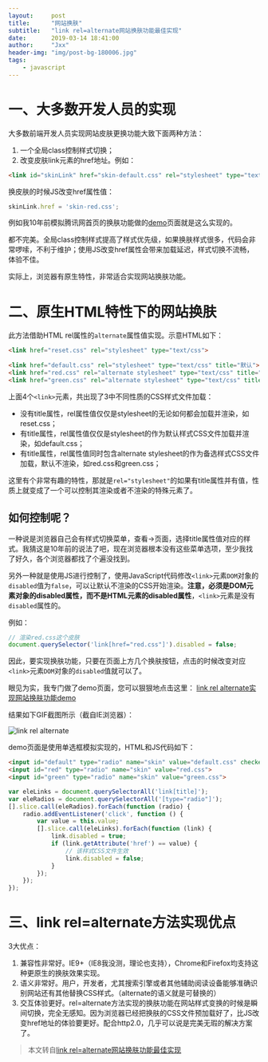 ```yaml
---
layout:     post
title:      "网站换肤"
subtitle:   "link rel=alternate网站换肤功能最佳实现"
date:       2019-03-14 18:41:00
author:     "Jxx"
header-img: "img/post-bg-180006.jpg"
tags:
    - javascript
---
```


# 一、大多数开发人员的实现
大多数前端开发人员实现网站皮肤更换功能大致下面两种方法：

1. 一个全局class控制样式切换；
2. 改变皮肤link元素的href地址。例如：

```html
<link id="skinLink" href="skin-default.css" rel="stylesheet" type="text/css">
```

换皮肤的时候JS改变href属性值：

```javascript
skinLink.href = 'skin-red.css';
```

例如我10年前模拟腾讯网首页的换肤功能做的[demo](https://www.zhangxinxu.com/study/200912/qq-home-page-skin-jquery.html)页面就是这么实现的。

都不完美。全局class控制样式提高了样式优先级，如果换肤样式很多，代码会非常啰嗦，不利于维护；使用JS改变href属性会带来加载延迟，样式切换不流畅，体验不佳。

实际上，浏览器有原生特性，非常适合实现网站换肤功能。

# 二、原生HTML特性下的网站换肤
此方法借助HTML rel属性的`alternate`属性值实现。示意HTML如下：

```html
<link href="reset.css" rel="stylesheet" type="text/css">
                
<link href="default.css" rel="stylesheet" type="text/css" title="默认">
<link href="red.css" rel="alternate stylesheet" type="text/css" title="红色">
<link href="green.css" rel="alternate stylesheet" type="text/css" title="绿色">
```

上面4个`<link>`元素，共出现了3中不同性质的CSS样式文件加载：

- 没有title属性，rel属性值仅仅是stylesheet的<link>无论如何都会加载并渲染，如reset.css；
- 有title属性，rel属性值仅仅是stylesheet的<link>作为默认样式CSS文件加载并渲染，如default.css；
- 有title属性，rel属性值同时包含alternate stylesheet的<link>作为备选样式CSS文件加载，默认不渲染，如red.css和green.css；

这里有个非常有趣的特性，那就是`rel="stylesheet"`的<link>如果有title属性并有值，性质上就变成了一个可以控制其渲染或者不渲染的特殊元素了。

## 如何控制呢？

一种说是浏览器自己会有样式切换菜单，查看→页面，选择title属性值对应的样式。我猜这是10年前的说法了吧，现在浏览器根本没有这些菜单选项，至少我找了好久，各个浏览器都找了个遍没找到。

另外一种就是使用JS进行控制了，使用JavaScript代码修改`<link>`元素`DOM`对象的`disabled`值为`false`，可以让默认不渲染的CSS开始渲染。**注意，必须是DOM元素对象的disabled属性，而不是HTML元素的disabled属性**，`<link>`元素是没有`disabled`属性的。

例如：

```javascript
// 渲染red.css这个皮肤
document.querySelector('link[href="red.css"]').disabled = false;
```

因此，要实现换肤功能，只要在页面上方几个换肤按钮，点击的时候改变对应`<link>`元素`DOM`对象的`disabled`值就可以了。

眼见为实，我专门做了demo页面，您可以狠狠地点击这里： [link rel alternate实现网站换肤功能demo](https://www.zhangxinxu.com/study/201902/rel-alternate-switch-skin-demo.php)

结果如下GIF截图所示（截自IE浏览器）：

![link rel alternate](https://onepiece1991.github.io/img/in-post/post-js-version/alternate-skin.png)

demo页面是使用单选框模拟实现的，HTML和JS代码如下：

```html
<input id="default" type="radio" name="skin" value="default.css" checked>
<input id="red" type="radio" name="skin" value="red.css">
<input id="green" type="radio" name="skin" value="green.css">
```

```javascript
var eleLinks = document.querySelectorAll('link[title]');
var eleRadios = document.querySelectorAll('[type="radio"]');
[].slice.call(eleRadios).forEach(function (radio) {
    radio.addEventListener('click', function () {
        var value = this.value;
        [].slice.call(eleLinks).forEach(function (link) {
            link.disabled = true;
            if (link.getAttribute('href') == value) {
                // 该样式CSS文件生效
                link.disabled = false;
            }
        });
    });
});
```

# 三、link rel=alternate方法实现优点

3大优点：

1. 兼容性非常好。IE9+（IE8我没测，理论也支持），Chrome和Firefox均支持这种更原生的换肤效果实现。
2. 语义非常好。用户，开发者，尤其搜索引擎或者其他辅助阅读设备能够准确识别网站还有其他替换CSS样式。（alternate的语义就是可替换的）
3. 交互体验更好。rel=alternate方法实现的换肤功能在网站样式变换的时候是瞬间切换，完全无感知。因为浏览器已经把换肤的CSS文件预加载好了，比JS改变href地址的体验要更好。配合http2.0，几乎可以说是完美无瑕的解决方案了。

> 本文转自[link rel=alternate网站换肤功能最佳实现](https://www.zhangxinxu.com/wordpress/2019/02/link-rel-alternate-website-skin/)
